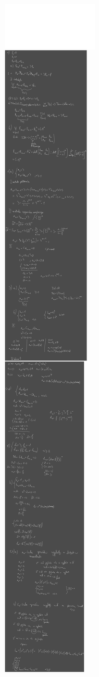 ![Lista_5_MD](Notatki/Semestr%202/Matematyka%20dyskretna/%C4%86wiczenia/%C4%86wiczenia%205/Lista_5_MD.pdf)
![Drawing 2023-04-14 13.53.09.excalidraw](Notatki/Semestr%202/Matematyka%20dyskretna/%C4%86wiczenia/%C4%86wiczenia%205/Drawing%202023-04-14%2013.53.09.excalidraw.svg)
![Drawing 2023-04-21 13.17.59.excalidraw](Notatki/Semestr%202/Matematyka%20dyskretna/%C4%86wiczenia/%C4%86wiczenia%205/Drawing%202023-04-21%2013.17.59.excalidraw.svg)